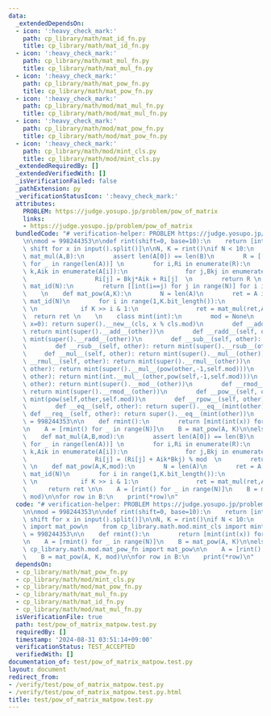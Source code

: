 ```yaml
---
data:
  _extendedDependsOn:
  - icon: ':heavy_check_mark:'
    path: cp_library/math/mat_id_fn.py
    title: cp_library/math/mat_id_fn.py
  - icon: ':heavy_check_mark:'
    path: cp_library/math/mat_mul_fn.py
    title: cp_library/math/mat_mul_fn.py
  - icon: ':heavy_check_mark:'
    path: cp_library/math/mat_pow_fn.py
    title: cp_library/math/mat_pow_fn.py
  - icon: ':heavy_check_mark:'
    path: cp_library/math/mod/mat_mul_fn.py
    title: cp_library/math/mod/mat_mul_fn.py
  - icon: ':heavy_check_mark:'
    path: cp_library/math/mod/mat_pow_fn.py
    title: cp_library/math/mod/mat_pow_fn.py
  - icon: ':heavy_check_mark:'
    path: cp_library/math/mod/mint_cls.py
    title: cp_library/math/mod/mint_cls.py
  _extendedRequiredBy: []
  _extendedVerifiedWith: []
  _isVerificationFailed: false
  _pathExtension: py
  _verificationStatusIcon: ':heavy_check_mark:'
  attributes:
    PROBLEM: https://judge.yosupo.jp/problem/pow_of_matrix
    links:
    - https://judge.yosupo.jp/problem/pow_of_matrix
  bundledCode: "# verification-helper: PROBLEM https://judge.yosupo.jp/problem/pow_of_matrix\n\
    \n\nmod = 998244353\n\ndef rint(shift=0, base=10):\n    return [int(x, base) +\
    \ shift for x in input().split()]\n\nN, K = rint()\nif N < 10:\n    \n    def\
    \ mat_mul(A,B):\n        assert len(A[0]) == len(B)\n        R = [[0]*len(B[0])\
    \ for _ in range(len(A))] \n        for i,Ri in enumerate(R):\n            for\
    \ k,Aik in enumerate(A[i]):\n                for j,Bkj in enumerate(B[k]):\n \
    \                   Ri[j] = Bkj*Aik + Ri[j]  \n        return R \n    \n    def\
    \ mat_id(N):\n        return [[int(i==j) for j in range(N)] for i in range(N)]\n\
    \    \n    def mat_pow(A,K):\n        N = len(A)\n        ret = A if K & 1 else\
    \ mat_id(N)\n        for i in range(1,K.bit_length()):\n            A = mat_mul(A,A)\
    \ \n            if K >> i & 1:\n                ret = mat_mul(ret,A) \n      \
    \  return ret \n    \n    class mint(int):\n        mod = None\n        def __new__(cls,\
    \ x=0): return super().__new__(cls, x % cls.mod)\n        def __add__(self, other):\
    \ return mint(super().__add__(other))\n        def __radd__(self, other): return\
    \ mint(super().__radd__(other))\n        def __sub__(self, other): return mint(super().__sub__(other))\n\
    \        def __rsub__(self, other): return mint(super().__rsub__(other))\n   \
    \     def __mul__(self, other): return mint(super().__mul__(other))\n        def\
    \ __rmul__(self, other): return mint(super().__rmul__(other))\n        def __truediv__(self,\
    \ other): return mint(super().__mul__(pow(other,-1,self.mod)))\n        def __rtruediv__(self,\
    \ other): return mint(int.__mul__(other,pow(self,-1,self.mod)))\n        def __mod__(self,\
    \ other): return mint(super().__mod__(other))\n        def __rmod__(self, other):\
    \ return mint(super().__rmod__(other))\n        def __pow__(self, other): return\
    \ mint(pow(self,other,self.mod))\n        def __rpow__(self, other): return mint(pow(other,other,self.mod))\n\
    \        def __eq__(self, other): return super().__eq__(mint(other))\n       \
    \ def __req__(self, other): return super().__eq__(mint(other))\n    \n    mint.mod\
    \ = 998244353\n\n    def rmint():\n        return [mint(int(x)) for x in input().split()]\n\
    \n    A = [rmint() for _ in range(N)]\n    B = mat_pow(A, K)\n\nelse:\n    \n\
    \    def mat_mul(A,B,mod):\n        assert len(A[0]) == len(B)\n        R = [[0]*len(B[0])\
    \ for _ in range(len(A))] \n        for i,Ri in enumerate(R):\n            for\
    \ k,Aik in enumerate(A[i]):\n                for j,Bkj in enumerate(B[k]):\n \
    \                   Ri[j] = (Ri[j] + Aik*Bkj) % mod  \n        return R \n   \
    \ \n    def mat_pow(A,K,mod):\n        N = len(A)\n        ret = A if K & 1 else\
    \ mat_id(N)\n        for i in range(1,K.bit_length()):\n            A = mat_mul(A,A,mod)\
    \ \n            if K >> i & 1:\n                ret = mat_mul(ret,A,mod) \n  \
    \      return ret \n\n    A = [rint() for _ in range(N)]\n    B = mat_pow(A, K,\
    \ mod)\n\nfor row in B:\n    print(*row)\n"
  code: "# verification-helper: PROBLEM https://judge.yosupo.jp/problem/pow_of_matrix\n\
    \n\nmod = 998244353\n\ndef rint(shift=0, base=10):\n    return [int(x, base) +\
    \ shift for x in input().split()]\n\nN, K = rint()\nif N < 10:\n    from cp_library.math.mat_pow_fn\
    \ import mat_pow\n    from cp_library.math.mod.mint_cls import mint\n    mint.mod\
    \ = 998244353\n\n    def rmint():\n        return [mint(int(x)) for x in input().split()]\n\
    \n    A = [rmint() for _ in range(N)]\n    B = mat_pow(A, K)\n\nelse:\n    from\
    \ cp_library.math.mod.mat_pow_fn import mat_pow\n\n    A = [rint() for _ in range(N)]\n\
    \    B = mat_pow(A, K, mod)\n\nfor row in B:\n    print(*row)\n"
  dependsOn:
  - cp_library/math/mat_pow_fn.py
  - cp_library/math/mod/mint_cls.py
  - cp_library/math/mod/mat_pow_fn.py
  - cp_library/math/mat_mul_fn.py
  - cp_library/math/mat_id_fn.py
  - cp_library/math/mod/mat_mul_fn.py
  isVerificationFile: true
  path: test/pow_of_matrix_matpow.test.py
  requiredBy: []
  timestamp: '2024-08-31 03:51:14+09:00'
  verificationStatus: TEST_ACCEPTED
  verifiedWith: []
documentation_of: test/pow_of_matrix_matpow.test.py
layout: document
redirect_from:
- /verify/test/pow_of_matrix_matpow.test.py
- /verify/test/pow_of_matrix_matpow.test.py.html
title: test/pow_of_matrix_matpow.test.py
---
```

